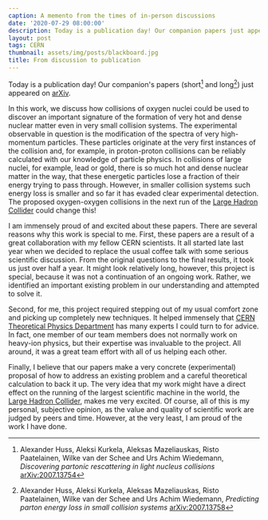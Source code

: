 ```yaml
---
caption: A memento from the times of in-person discussions
date: '2020-07-29 08:00:00'
description: Today is a publication day! Our companion papers just appeared on arXiv.
layout: post
tags: CERN
thumbnail: assets/img/posts/blackboard.jpg
title: From discussion to publication
---
```


Today is a publication day! Our companion's papers (short[^1] and long[^2]) just appeared on [arXiv](https://en.wikipedia.org/wiki/ArXiv).

 In this work, we discuss how collisions of oxygen nuclei could be used to discover
an important signature of the formation of very hot and dense nuclear matter even in very small collision systems.
The experimental observable in question is the modification of the spectra of very high-momentum particles. These particles originate at the very first instances of the collision and, for example, in proton-proton collisions can be reliably calculated with our knowledge of particle physics. In collisions of large nuclei, for example, lead or gold, there is so much hot and dense nuclear matter in the way, that these energetic particles
lose a fraction of their energy trying to pass through. However, in smaller collision systems such energy loss is smaller and so far it has evaded clear experimental detection. The proposed oxygen-oxygen collisions in the next run of the [Large Hadron Collider](https://home.cern/science/accelerators/large-hadron-collider) could change this!

I am immensely proud of and excited about these papers. There are several reasons why this work is special to me.
First, these papers are a result of a great collaboration with my fellow CERN scientists. It all started late last year when we decided to replace the usual coffee talk with some serious scientific discussion. From the original questions to the final results, it took us just over half a year. It might look relatively long, however, this project is special, because it was not a continuation of an ongoing work. Rather, we identified an important existing problem in our understanding and attempted to solve it.

Second, for me, this project required stepping out of my usual comfort zone and picking up completely new techniques. It helped immensely that [CERN Theoretical Physics Department](https://th-dep.web.cern.ch/people) has many experts I could turn to for advice. In fact, one member of our team members does not normally work on heavy-ion physics, but their expertise was invaluable to the project. All around, it was a great team effort with all of us helping each other.

Finally, I believe that our papers make a very concrete (experimental) proposal of how to address an existing
problem and a careful theoretical calculation to back it up. The very idea that my work might have a direct
effect on the running of the largest scientific machine in the world, the [Large Hadron Collider](https://home.cern/science/accelerators/large-hadron-collider), makes me very excited. Of course, all of this is my personal, subjective opinion, as the value and quality of scientific work are judged by peers and time. However, at the very least, I am proud of the work I have done.


[^1]: Alexander Huss, Aleksi Kurkela, Aleksas Mazeliauskas, Risto Paatelainen, Wilke van der Schee and Urs Achim Wiedemann, _Discovering partonic rescattering in light nucleus collisions_ [arXiv:2007.13754](https://arxiv.org/abs/2007.13754)
[^2]: Alexander Huss, Aleksi Kurkela, Aleksas Mazeliauskas, Risto Paatelainen, Wilke van der Schee and Urs Achim Wiedemann, _Predicting parton energy loss in small collision systems_ [arXiv:2007.13758](https://arxiv.org/abs/2007.13758)
